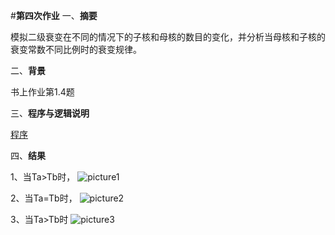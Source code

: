 

#**第四次作业**
一、**摘要**

模拟二级衰变在不同的情况下的子核和母核的数目的变化，并分析当母核和子核的衰变常数不同比例时的衰变规律。

二、**背景**

书上作业第1.4题

三、**程序与逻辑说明**

[程序](https://raw.githubusercontent.com/Neoofchina/computationalphysics_N2013301020048/master/program/nuclei_decay.py)


四、**结果**

1、当Ta>Tb时，
![picture1](https://raw.githubusercontent.com/Neoofchina/computationalphysics_N2013301020048/master/picture/figure_1_%E7%9C%8B%E5%9B%BE%E7%8E%8B.jpg)

2、当Ta=Tb时，
![picture2](https://raw.githubusercontent.com/Neoofchina/computationalphysics_N2013301020048/master/picture/figure_2_%E7%9C%8B%E5%9B%BE%E7%8E%8B.jpg)

3、当Ta>Tb时
![picture3](https://raw.githubusercontent.com/Neoofchina/computationalphysics_N2013301020048/master/picture/figure_3_%E7%9C%8B%E5%9B%BE%E7%8E%8B.jpg)
